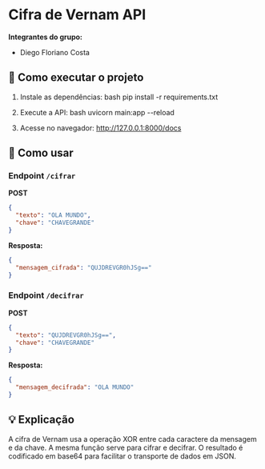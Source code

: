 # Cifra de Vernam API

**Integrantes do grupo:**
- Diego Floriano Costa

## 🚀 Como executar o projeto

1. Instale as dependências:
   bash
   pip install -r requirements.txt
   

2. Execute a API:
   bash
   uvicorn main:app --reload
   

3. Acesse no navegador:   http://127.0.0.1:8000/docs

## 🧠 Como usar

### Endpoint `/cifrar`
**POST**
```json
{
  "texto": "OLA MUNDO",
  "chave": "CHAVEGRANDE"
}
```

**Resposta:**
```json
{
  "mensagem_cifrada": "QUJDREVGR0hJSg=="
}
```

### Endpoint `/decifrar`
**POST**
```json
{
  "texto": "QUJDREVGR0hJSg==",
  "chave": "CHAVEGRANDE"
}
```

**Resposta:**
```json
{
  "mensagem_decifrada": "OLA MUNDO"
}
```


## 💡 Explicação
A cifra de Vernam usa a operação XOR entre cada caractere da mensagem e da chave.
A mesma função serve para cifrar e decifrar.
O resultado é codificado em base64 para facilitar o transporte de dados em JSON.
